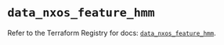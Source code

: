 # `data_nxos_feature_hmm`

Refer to the Terraform Registry for docs: [`data_nxos_feature_hmm`](https://registry.terraform.io/providers/ciscodevnet/nxos/0.5.10/docs/data-sources/feature_hmm).
